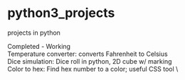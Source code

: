 # python3_projects
projects in python

Completed - Working \
Temperature converter: converts Fahrenheit to Celsius \
Dice simulation: Dice roll in python, 2D cube w/ marking \
Color to hex: Find hex number to a color; useful CSS tool \